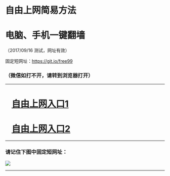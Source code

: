 ﻿# 自由上网简易方法

# 电脑、手机一键翻墙

（2017/09/16 测试，网址有效）

固定短网址：https://git.io/free99

### （微信如打不开，请转到浏览器打开）


***





# &nbsp;&nbsp; <a href="http://ft655224414.fwq-tz1003.online/fwqtz01.html?t=091600121799 " target="_blank">自由上网入口1</a>
# &nbsp;&nbsp; <a href="http://ft800818792.fwq-tz1004.online/fwqtz02.html?t=091600127016 " target="_blank">自由上网入口2</a>
***

### 请记住下图中固定短网址：

<img src="https://s3-us-west-2.amazonaws.com/fwq-1001/yjfq-20170905okok.png" /> 


***

